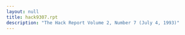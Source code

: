 ```yaml
---
layout: null
title: hack9307.rpt
description: "The Hack Report Volume 2, Number 7 (July 4, 1993)"
---
```

